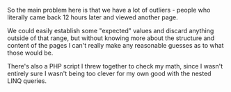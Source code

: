 So the main problem here is that we have a lot of outliers - people who literally came back 12 hours later and viewed another page.

We could easily establish some "expected" values and discard anything outside of that range, but without knowing more about the structure and content of the pages I can't really make any reasonable guesses as to what those would be.

There's also a PHP script I threw together to check my math, since I wasn't entirely sure I wasn't being too clever for my own good with the nested LINQ queries.

